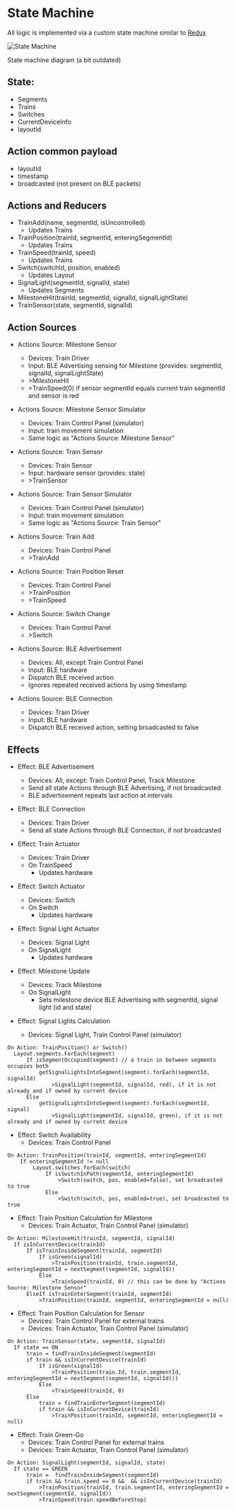 # State Machine
All logic is implemented via a custom state machine similar to [Redux](https://redux.js.org/)

![State Machine](./state-machine.png)

State machine diagram (a bit outdated)

## State:
- Segments
- Trains
- Switches
- CurrentDeviceInfo
- layoutId
  
  
## Action common payload
- layoutId
- timestamp
- broadcasted (not present on BLE packets)
  
  
## Actions and Reducers
- TrainAdd(name, segmentId, isUncontrolled)
  - Updates Trains
- TrainPosition(trainId, segmentId, enteringSegmentId)
  - Updates Trains
- TrainSpeed(trainId, speed)
  - Updates Trains
- Switch(switchId, position, enabled)
  - Updates Layout
- SignalLight(segmentId, signalId, state)
  - Updates Segments
- MilestoneHit(trainId, segmentId, signalId, signalLightState)
- TrainSensor(state, segmentId, signalId)
  
  
 ## Action Sources

- Actions Source: Milestone Sensor
  - Devices: Train Driver
  - Input: BLE Advertising sensing for Milestone (provides: segmentId, signalId, signalLightState)
  - \>MilestoneHit
  - \>TrainSpeed(0) if sensor segmentId equals current train segmentId and sensor is red

- Actions Source: Milestone Sensor Simulator
  - Devices: Train Control Panel (simulator)
  - Input: train movement simulation
  - Same logic as "Actions Source: Milestone Sensor"

- Actions Source: Train Sensor
  - Devices: Train Sensor
  - Input: hardware sensor (provides: state)
  - \>TrainSensor

- Actions Source: Train Sensor Simulator
  - Devices: Train Control Panel (simulator)
  - Input: train movement simulation
  - Same logic as "Actions Source: Train Sensor"

- Actions Source: Train Add
  - Devices: Train Control Panel
  - \>TrainAdd

- Actions Source: Train Position Reset
  - Devices: Train Control Panel
  - \>TrainPosition
  - \>TrainSpeed

- Actions Source: Switch Change
  - Devices: Train Control Panel
  - \>Switch

- Actions Source: BLE Advertisement
  - Devices: All, except Train Control Panel
  - Input: BLE hardware
  - Dispatch BLE received action
  - Ignores repeated received actions by using timestamp

- Actions Source: BLE Connection
  - Devices: Train Driver
  - Input: BLE hardware
  - Dispatch BLE received action, setting broadcasted to false


## Effects

- Effect: BLE Advertisement
  - Devices: All, except: Train Control Panel, Track Milestone
  - Send all state Actions through BLE Advertising, if not broadcasted
  - BLE advertisement repeats last action at intervals

- Effect: BLE Connection
  - Devices: Train Driver
  - Send all state Actions through BLE Connection, if not broadcasted

- Effect: Train Actuator
  - Devices: Train Driver
  - On TrainSpeed
    - Updates hardware

- Effect: Switch Actuator
  - Devices: Switch
  - On Switch
    - Updates hardware

- Effect: Signal Light Actuator
  - Devices: Signal Light
  - On SignalLight
    - Updates hardware

- Effect: Milestone Update
  - Devices: Track Milestone
  - On SignalLight
    - Sets milestone device BLE Advertising with segmentId, signal light (id and state)

- Effect: Signal Lights Calculation
  - Devices: Signal Light, Train Control Panel (simulator)
```text
On Action: TrainPosition() or Switch()
  Layout.segments.ForEach(segment)
      If isSegmentOccupied(segment) // a train in between segments occupies both
          getSignalLightsIntoSegment(segment).forEach(segmentId, signalId)
              >SignalLight(segmentId, signalId, red), if it is not already and if owned by current device
      Else
          getSignalLightsIntoSegment(segment).forEach(segmentId, signal)
              >SignalLight(segmentId, signalId, green), if it is not already and if owned by current device
```

- Effect: Switch Availability
  - Devices: Train Control Panel
```text
On Action: TrainPosition(trainId, segmentId, enteringSegmentId)
    If enteringSegmentId != null
        Layout.switches.forEach(switch)
            If isSwitchInPath(segmentId, enteringSegmentId)
                >Switch(switch, pos, enabled=false), set broadcasted to true
            Else
                >Switch(switch, pos, enabled=true), set broadcasted to true
```

- Effect: Train Position Calculation for Milestone
  - Devices: Train Actuator, Train Control Panel (simulator)
```text
On Action: MilestoneHit(trainId, segmentId, signalId)
  If isInCurrentDevice(trainId) 
      If isTrainInsideSegment(trainId, segmentId)
          If isGreen(signalId)
              >TrainPosition(trainId, train.segmentId, enteringSegmentId = nextSegment(segmentId, signalId))
          Else
              >TrainSpeed(trainId, 0) // this can be done by "Actions Source: Milestone Sensor"
      ElseIf isTrainEnterSegment(trainId, segmentId)
          >TrainPosition(trainId, segmentId, enteringSegmentId = null)
```

- Effect: Train Position Calculation for Sensor
  - Devices: Train Control Panel for external trains
  - Devices: Train Actuator, Train Control Panel (simulator)
```text
On Action: TrainSensor(state, segmentId, signalId)
  If state == ON
      train = findTrainInsideSegment(segmentId)
      if train && isInCurrentDevice(trainId) 
          If isGreen(signalId)
              >TrainPosition(train.Id, train.segmentId, enteringSegmentId = nextSegment(segmentId, signalId)))
          Else
              >TrainSpeed(trainId, 0)
      Else
          train = findTrainEnterSegment(segmentId)
          if train && isInCurrentDevice(trainId) 
              >TrainPosition(trainId, segmentId, enteringSegmentId = null)
```

- Effect: Train Green-Go
  - Devices: Train Control Panel for external trains
  - Devices: Train Actuator, Train Control Panel (simulator)
```text
On Action: SignalLight(segmentId, signalId, state)
  If state == GREEN
      train =  findTrainInsideSegment(segmentId)
      if train && train.speed == 0 &&  && isInCurrentDevice(trainId) 
          >TrainPosition(trainId, train.segmentId, enteringSegmentId = nextSegment(segmentId, signalId))
          >TrainSpeed(train.speedBeforeStop)
```
